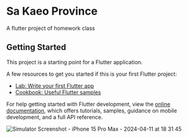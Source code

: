 # Sa Kaeo Province

A flutter project of homework class

## Getting Started

This project is a starting point for a Flutter application.

A few resources to get you started if this is your first Flutter project:

- [Lab: Write your first Flutter app](https://docs.flutter.dev/get-started/codelab)
- [Cookbook: Useful Flutter samples](https://docs.flutter.dev/cookbook)

For help getting started with Flutter development, view the
[online documentation](https://docs.flutter.dev/), which offers tutorials,
samples, guidance on mobile development, and a full API reference.

![Simulator Screenshot - iPhone 15 Pro Max - 2024-04-11 at 18 31 45](https://github.com/bxstonpk/flutter_province_sakaeo/assets/122713666/36a09179-90c4-450f-83aa-75eecab11fad)
